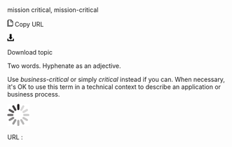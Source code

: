 # 

mission critical, mission-critical

![Copy URL](media/mission-critical/Copy.png)
Copy URL

![Download](media/mission-critical/Download.png)

Download topic

Two words. Hyphenate as an adjective.

Use *business-critical* or simply *critical* instead
if you can. When necessary, it's OK to use this term in a
technical context to describe an application or business process. 

![In progress](media/mission-critical/activity-large.gif)

URL :
